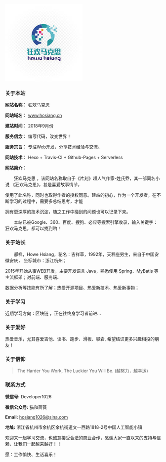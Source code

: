 <script type="text/javascript">
    //修改标题
    $(function(){
    $('title').html('关于 | 狂欢马克思');
    });
</script>

![about](/images/about_img.jpg "狂欢马克思")  

### 关于本站

 **网站名称：** 狂欢马克思

 **网站域名：** www.hosiang.cn
 
 **建站时间：** 2018年9月份
 
 **服务信念：**  编写代码，改变世界！
 
 **服务宗旨：** 专注Web开发，分享技术经验与交流。
 
 **网站技术：** Hexo + Travis-CI + Github-Pages + Serverless
 
 **网站简介：** 
  
   &emsp;&emsp;狂欢马克思 ，该网站名称取自于《片刻》超人气作家-姓氏乔，其一部同名小说 《狂欢马克思》，甚是喜爱故事情节，
   
   使用了此名称，同时也取得作者的授权同意。建站的初心，作为一个开发者，在不断学习的过程中，需要多总结思考，才能
   
   拥有更深厚的技术沉淀，随之工作中碰到的问题也可以记录下来。
   
   &emsp;&emsp;本站已被Google、360、百度、搜狗、必应等搜索引擎收录，输入关键字：狂欢马克思，都可以找到哟！
 
 
### 关于站长

 &emsp;&emsp;郝祥，Howe Hsiang，花名：吉祥草，1992年，天秤座男生，来自于中国安徽安庆， 坐标城市：浙江杭州；

 2015年开始从事WEB开发，主要开发语言 Java，熟悉使用 Spring、MyBatis 等主流框架；对前端、服务端、
 
 数据分析等技能有所了解；热爱开源项目、热爱新技术、热爱新事物；

### 关于学习

 近期学习方向：区块链 ，正在往终身学习者前进...

### 关于爱好

 热爱音乐，尤其喜爱吉他、读书、跑步、滑板、攀岩, 希望结识更多兴趣相投的朋友！

### 关于信仰

> The Harder You Work, The Luckier You Will Be. (越努力，越幸运)            
 
### 联系方式

 **微信号:** Developer1026
 
 **微信公众号:** 猫和蔷薇
 
 **Email:** hosiang1026@sina.com
 
 **地址:** 浙江省杭州市余杭区余杭街道文一西路1818-2号中国人工智能小镇
 
  欢迎来一起学习交流，也诚意接受合法的商业合作，感谢大家一直以来的支持与信赖，让我们一起越来越好！！
  
  愿：工作愉快、生活喜乐！



 
 





